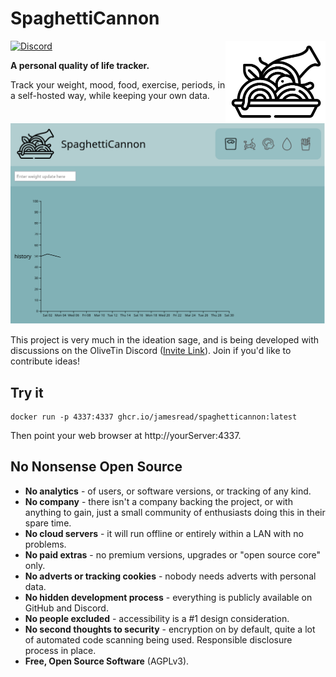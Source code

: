 # SpaghettiCannon

<img src = "https://raw.githubusercontent.com/jamesread/SpaghettiCannon/main/logo.png" width = "160px" alt = "project logo" align = "right" />

[![Discord](https://img.shields.io/discord/846737624960860180?label=Discord%20Server)](https://discord.gg/jhYWWpNJ3v)

**A personal quality of life tracker.**

Track your weight, mood, food, exercise, periods, in a self-hosted way, while keeping your own data.

![Screenshot](var/screenshots/screenshot.png)

This project is very much in the ideation sage, and is being developed with discussions on the OliveTin Discord ([Invite Link](https://discord.gg/jhYWWpNJ3v)). Join if you'd like to contribute ideas!

## Try it

```
docker run -p 4337:4337 ghcr.io/jamesread/spaghetticannon:latest
```

Then point your web browser at http://yourServer:4337.

## No Nonsense Open Source

* **No analytics** - of users, or software versions, or tracking of any kind.
* **No company** - there isn't a company backing the project, or with anything to gain, just a small community of enthusiasts doing this in their spare time.
* **No cloud servers** - it will run offline or entirely within a LAN with no problems.
* **No paid extras** - no premium versions, upgrades or "open source core" only.
* **No adverts or tracking cookies** - nobody needs adverts with personal data.
* **No hidden development process** - everything is publicly available on GitHub and Discord.
* **No people excluded** - accessibility is a #1 design consideration.
* **No second thoughts to security** - encryption on by default, quite a lot of automated code scanning being used. Responsible disclosure process in place.
* **Free, Open Source Software** (AGPLv3).
